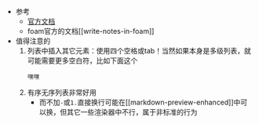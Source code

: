 - 参考
  - [官方文档](https://markdown.com.cn/basic-syntax/lists.html)
  - foam官方的文档[[write-notes-in-foam]]
- 值得注意的
  1. 列表中插入其它元素：使用四个空格或tab！当然如果本身是多级列表，就可能需要更多空白符，比如下面这个
        ```text
        嘿嘿
        ```
  2. 有序无序列表非常好用
     - 而不加`-`或`1.`直接换行可能在[[markdown-preview-enhanced]]中可以换，但其它一些渲染器中不行，属于非标准的行为